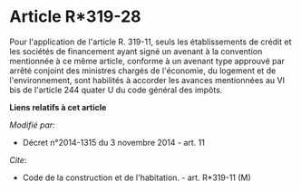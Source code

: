 # Article R*319-28

Pour l'application de l'article R. 319-11, seuls les établissements de crédit et les sociétés de financement ayant signé un
avenant à la convention mentionnée à ce même article, conforme à un avenant type approuvé par arrêté conjoint des ministres
chargés de l'économie, du logement et de l'environnement, sont habilités à accorder les avances mentionnées au VI bis de
l'article 244 quater U du code général des impôts.

**Liens relatifs à cet article**

_Modifié par_:

  - Décret n°2014-1315 du 3 novembre 2014 - art. 11

_Cite_:

  - Code de la construction et de l'habitation. - art. R*319-11 (M)
